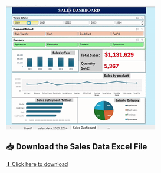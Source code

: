 ![Sales Dashboard](https://raw.githubusercontent.com/Abiodun360of/EXCEL-REPO/main/Sales%20Dashboard/sales_data_2020_2024.xlsx-Excel2025-03-1401-36-14-ezgif.com-crop.gif)

## 📥 Download the Sales Data Excel File
[⬇ Click here to download](https://github.com/Abiodun360of/EXCEL-REPO/raw/main/Sales%20Dashboard/sales_data_2020_2024.xlsx)
